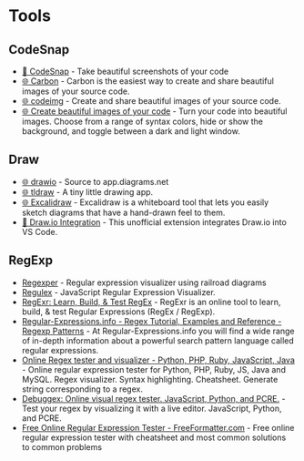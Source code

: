 # Tools

## CodeSnap

- [🧩 CodeSnap](https://marketplace.visualstudio.com/items?itemName=adpyke.codesnap) - Take beautiful screenshots of your code
- [🌐 Carbon](https://carbon.now.sh/) - Carbon is the easiest way to create and share beautiful images of your source code.
- [🌐 codeimg](https://codeimg.io/) - Create and share beautiful images of your source code.
- [🌐 Create beautiful images of your code](https://ray.so/) - Turn your code into beautiful images. Choose from a range of syntax colors, hide or show the background, and toggle between a dark and light window.

## Draw

- [🌐 drawio](https://github.com/jgraph/drawio) - Source to app.diagrams.net
- [🌐 tldraw](https://www.tldraw.com/) - A tiny little drawing app.
- [🌐 Excalidraw](https://excalidraw.com/) - Excalidraw is a whiteboard tool that lets you easily sketch diagrams that have a hand-drawn feel to them.
- [🧩 Draw.io Integration](https://marketplace.visualstudio.com/items?itemName=hediet.vscode-drawio) - This unofficial extension integrates Draw.io into VS Code.

## RegExp

- [Regexper](https://regexper.com/) - Regular expression visualizer using railroad diagrams
- [Regulex](https://jex.im/regulex) - JavaScript Regular Expression Visualizer.
- [RegExr: Learn, Build, & Test RegEx](https://regexr.com/) - RegExr is an online tool to learn, build, & test Regular Expressions (RegEx / RegExp).
- [Regular-Expressions.info - Regex Tutorial, Examples and Reference - Regexp Patterns](https://www.regular-expressions.info/) - At Regular-Expressions.info you will find a wide range of in-depth information about a powerful search pattern language called regular expressions.
- [Online Regex tester and visualizer - Python, PHP, Ruby, JavaScript, Java](https://extendsclass.com/regex-tester.html) - Online regular expression tester for Python, PHP, Ruby, JS, Java and MySQL. Regex visualizer. Syntax highlighting. Cheatsheet. Generate string corresponding to a regex.
- [Debuggex: Online visual regex tester. JavaScript, Python, and PCRE.](https://www.debuggex.com/) - Test your regex by visualizing it with a live editor. JavaScript, Python, and PCRE.
- [Free Online Regular Expression Tester - FreeFormatter.com](https://www.freeformatter.com/regex-tester.html) - Free online regular expression tester with cheatsheet and most common solutions to common problems